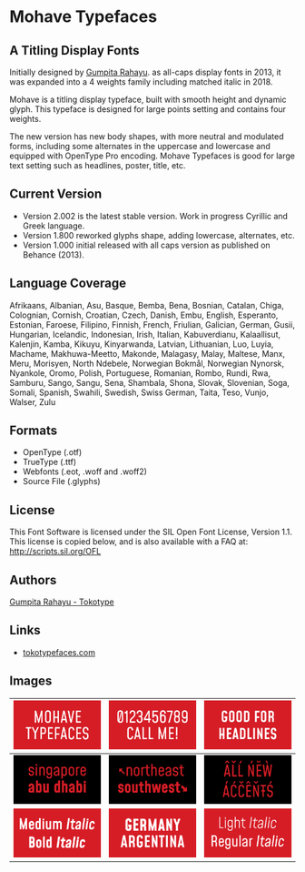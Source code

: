 # Mohave Typefaces


## A Titling Display Fonts

Initially designed by [Gumpita Rahayu](https://www.tokotypefaces.com). as all-caps display fonts in 2013, it was expanded into a 4 weights family including matched italic in 2018.

Mohave is a titling display typeface, built with smooth height and dynamic glyph. This typeface is designed for large points setting and contains four weights.

The new version has new body shapes, with more neutral and modulated forms, including some alternates in the uppercase and lowercase and equipped with OpenType Pro encoding. Mohave Typefaces is good for large text setting such as headlines, poster, title, etc.

## Current Version
- Version 2.002 is the latest stable version. Work in progress Cyrillic and Greek language.
- Version 1.800 reworked glyphs shape, adding lowercase, alternates, etc.
- Version 1.000 initial released with all caps version as published on Behance (2013).

## Language Coverage
Afrikaans, Albanian, Asu, Basque, Bemba, Bena, Bosnian, Catalan, Chiga, Colognian, Cornish, Croatian, Czech, Danish, Embu, English, Esperanto, Estonian, Faroese, Filipino, Finnish, French, Friulian, Galician, German, Gusii, Hungarian, Icelandic, Indonesian, Irish, Italian, Kabuverdianu, Kalaallisut, Kalenjin, Kamba, Kikuyu, Kinyarwanda, Latvian, Lithuanian, Luo, Luyia, Machame, Makhuwa-Meetto, Makonde, Malagasy, Malay, Maltese, Manx, Meru, Morisyen, North Ndebele, Norwegian Bokmål, Norwegian Nynorsk, Nyankole, Oromo, Polish, Portuguese, Romanian, Rombo, Rundi, Rwa, Samburu, Sango, Sangu, Sena, Shambala, Shona, Slovak, Slovenian, Soga, Somali, Spanish, Swahili, Swedish, Swiss German, Taita, Teso, Vunjo, Walser, Zulu

## Formats
* OpenType (.otf)
* TrueType (.ttf)
* Webfonts (.eot, .woff and .woff2)
* Source File (.glyphs)


## License
This Font Software is licensed under the SIL Open Font License, Version 1.1.
This license is copied below, and is also available with a FAQ at:
http://scripts.sil.org/OFL


## Authors
[Gumpita Rahayu - Tokotype](https://www.tokotypefaces.com)  


## Links
* [tokotypefaces.com](https://www.tokotypefaces.com)

## Images

![/documentation/img/mohave-1.png](/documentation/img/mohave-1.png)|![/documentation/img/mohave-2.png](/documentation/img/mohave-2.png)|![/documentation/img/mohave-3](/documentation/img/mohave-3.png)
----|---- |----
![/documentation/img/mohave-4.png](/documentation/img/mohave-4.png)|![/documentation/img/mohave-5.png](/documentation/img/mohave-5.png)|![/documentation/img/mohave-6.png](/documentation/img/mohave-6.png)
![/documentation/img/mohave-7.png](/documentation/img/mohave-7.png)|![/documentation/img/mohave-8.png](/documentation/img/mohave-8.png)|![/documentation/img/mohave-9.png](/documentation/img/mohave-9.png)
